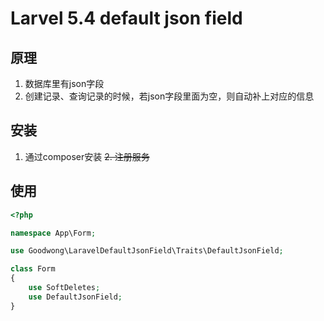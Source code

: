# Larvel 5.4 default json field

## 原理
1. 数据库里有json字段
2. 创建记录、查询记录的时候，若json字段里面为空，则自动补上对应的信息

## 安装
1. 通过composer安装
~~2. 注册服务~~

## 使用
```php
<?php

namespace App\Form;

use Goodwong\LaravelDefaultJsonField\Traits\DefaultJsonField;

class Form
{
    use SoftDeletes;
    use DefaultJsonField;
}
```